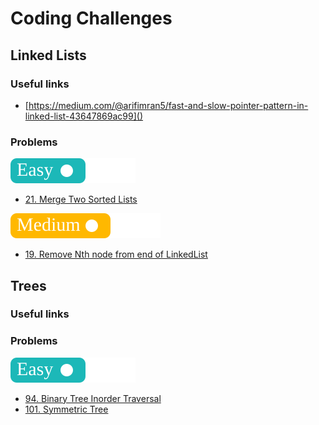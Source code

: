# Coding Challenges

## Linked Lists

### Useful links

- [https://medium.com/@arifimran5/fast-and-slow-pointer-pattern-in-linked-list-43647869ac99]()

### Problems

![](tags/easy.svg)

- [21. Merge Two Sorted Lists](merge-two-sorted-lists/README.md)

![](tags/medium.svg)

- [19. Remove Nth node from end of LinkedList](remove-nth-node-from-end-of-list/README.md)

## Trees

### Useful links

### Problems

![](tags/easy.svg)

- [94. Binary Tree Inorder Traversal](binary-tree-inorder-traversal/README.md)
- [101. Symmetric Tree](symmetric-tree/README.md)
